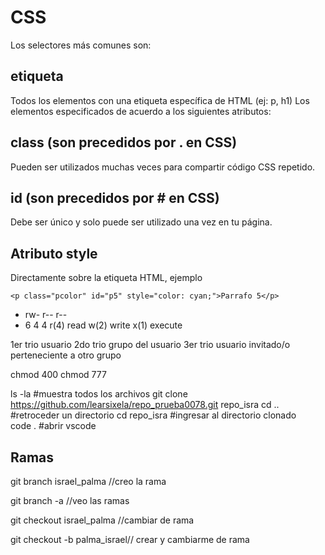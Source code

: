 # CSS
Los selectores más comunes son:
## etiqueta
Todos los elementos con una etiqueta específica de HTML (ej: p, h1)
Los elementos especificados de acuerdo a los siguientes atributos:
## class (son precedidos por . en CSS)
Pueden ser utilizados muchas veces para compartir código CSS repetido.
## id (son precedidos por # en CSS)
Debe ser único y solo puede ser utilizado una vez en tu página.
## Atributo style 
Directamente sobre la etiqueta HTML, ejemplo
```
<p class="pcolor" id="p5" style="color: cyan;">Parrafo 5</p>
```


- rw- r-- r--
- 6 4 4
r(4) read
w(2) write
x(1) execute

1er trio usuario
2do trio grupo del usuario
3er trio usuario invitado/o perteneciente a otro grupo


chmod 400
chmod 777

ls -la           #muestra todos los archivos
git clone https://github.com/learsixela/repo_prueba0078.git repo_isra
cd ..           #retroceder  un directorio
cd repo_isra    #ingresar al directorio clonado     
code .          #abrir vscode     


## Ramas 
git branch israel_palma //creo la rama

git branch -a //veo las ramas

git checkout israel_palma //cambiar de rama

git checkout -b palma_israel// crear y cambiarme de rama